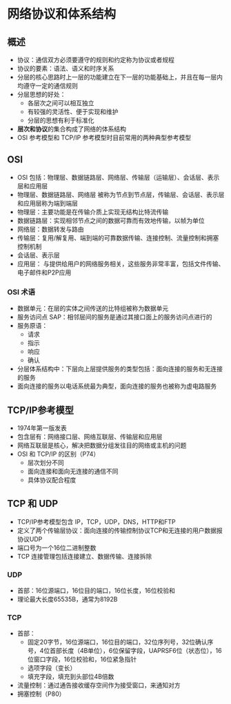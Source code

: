 # 网络协议和体系结构
## 概述
* 协议：通信双方必须要遵守的规则和约定称为协议或者规程
* 协议的要素：语法、语义和时序关系
* 分层的核心思路时上一层的功能建立在下一层的功能基础上，并且在每一层内均遵守一定的通信规则
* 分层思想的好处：
    * 各层次之间可以相互独立
    * 有较强的灵活性、便于实现和维护
    * 分层的思想有利于标准化
* **层次和协议**的集合构成了网络的体系结构
* OSI 参考模型和 TCP/IP 参考模型时目前常用的两种典型参考模型
## OSI
* OSI 包括：物理层、数据链路层、网络层、传输层（运输层）、会话层、表示层和应用层
* 物理层、数据链路层、网络层 被称为节点到节点层，传输层、会话层、表示层和应用层称为端到端层
* 物理层：主要功能是在传输介质上实现无结构比特流传输
* 数据链路层：实现相邻节点之间的数据可靠而有效地传输，以帧为单位
* 网络层：数据转发与路由
* 传输层：复用/解复用、端到端的可靠数据传输、连接控制、流量控制和拥塞控制机制
* 会话层、表示层
* 应用层： 与提供给用户的网络服务相关，这些服务非常丰富，包括文件传输、电子邮件和P2P应用
### OSI 术语
* 数据单元：在层的实体之间传送的比特组被称为数据单元
* 服务访问点 SAP：相邻层间的服务是通过其接口面上的服务访问点进行的
* 服务原语：
    * 请求
    * 指示
    * 响应
    * 确认
*  分层体系结构中：下层向上层提供服务的类型包括：面向连接的服务和无连接的服务
* 面向连接的服务以电话系统最为典型，面向连接的服务也被称为虚电路服务
## TCP/IP参考模型
* 1974年第一版发表
* 包含层有：网络接口层、网络互联层、传输层和应用层
* 网络互联层是核心，解决把数据分组发往目的网络或主机的问题
* OSI 和 TCP/IP 的区别（P74）
    * 层次划分不同
    * 面向连接和面向无连接的通信不同
    * 具体协议配合程度
## TCP 和 UDP
* TCP/IP参考模型包含 IP，TCP，UDP，DNS，HTTP和FTP
* 定义了两个传输层协议：面向连接的传输控制协议TCP和无连接的用户数据报协议UDP
* 端口号为一个16位二进制整数
* TCP 连接管理包括连接建立、数据传输、连接拆除
### UDP
* 首部：16位源端口，16位目的端口，16位长度，16位校验和
* 理论最大长度65535B，通常为8192B
### TCP
* 首部：
    * 固定20字节，16位源端口，16位目的端口，32位序列号，32位确认序号，4位首部长度（4B单位），6位保留字段，UAPRSF6位（状态位），16位窗口字段，16位校验和，16位紧急指针
    * 选项字段（变长）
    * 填充字段，填充到头部位4B倍数
* 流量控制：通过通告接收缓存空间作为接受窗口，来通知对方
* 拥塞控制（P80）